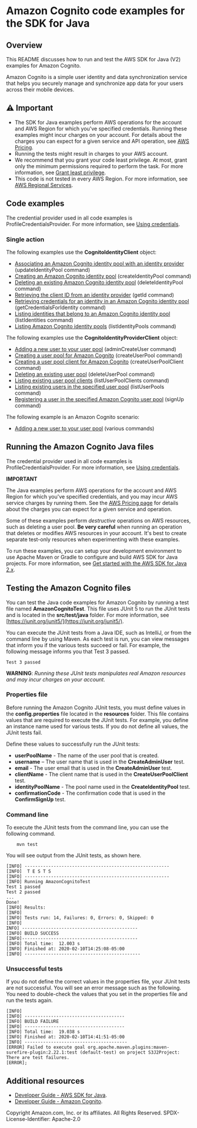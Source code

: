 #  Amazon Cognito code examples for the SDK for Java

## Overview
This README discusses how to run and test the AWS SDK for Java (V2) examples for Amazon Cognito.

Amazon Cognito is a simple user identity and data synchronization service that helps you securely manage and synchronize app data for your users across their mobile devices.

## ⚠️ Important
* The SDK for Java examples perform AWS operations for the account and AWS Region for which you've specified credentials. Running these examples might incur charges on your account. For details about the charges you can expect for a given service and API operation, see [AWS Pricing](https://aws.amazon.com/pricing/).
* Running the tests might result in charges to your AWS account.
* We recommend that you grant your code least privilege. At most, grant only the minimum permissions required to perform the task. For more information, see [Grant least privilege](https://docs.aws.amazon.com/IAM/latest/UserGuide/best-practices.html#grant-least-privilege). 
* This code is not tested in every AWS Region. For more information, see [AWS Regional Services](https://aws.amazon.com/about-aws/global-infrastructure/regional-product-services).

## Code examples

The credential provider used in all code examples is ProfileCredentialsProvider. For more information, see [Using credentials](https://docs.aws.amazon.com/sdk-for-java/latest/developer-guide/credentials.html).

### Single action

The following examples use the **CognitoIdentityClient** object:

- [Associating an Amazon Cognito identity pool with an identity provider](https://github.com/awsdocs/aws-doc-sdk-examples/blob/main/javav2/example_code/cognito/src/main/java/com/example/cognito/AddLoginProvider.java) (updateIdentityPool command)
- [Creating an Amazon Cognito identity pool](https://github.com/awsdocs/aws-doc-sdk-examples/blob/main/javav2/example_code/cognito/src/main/java/com/example/cognito/CreateIdentityPool.java) (createIdentityPool command)
- [Deleting an existing Amazon Cognito identity pool](https://github.com/awsdocs/aws-doc-sdk-examples/blob/main/javav2/example_code/cognito/src/main/java/com/example/cognito/DeleteIdentityPool.java) (deleteIdentityPool command)
- [Retrieving the client ID from an identity provider](https://github.com/awsdocs/aws-doc-sdk-examples/blob/main/javav2/example_code/cognito/src/main/java/com/example/cognito/GetId.java) (getId command)
- [Retrieving credentials for an identity in an Amazon Cognito identity pool](https://github.com/awsdocs/aws-doc-sdk-examples/blob/main/javav2/example_code/cognito/src/main/java/com/example/cognito/GetIdentityCredentials.java) (getCredentialsForIdentity command)
- [Listing identities that belong to an Amazon Cognito identity pool](https://github.com/awsdocs/aws-doc-sdk-examples/blob/main/javav2/example_code/cognito/src/main/java/com/example/cognito/ListIdentities.java) (listIdentities command)
- [Listing Amazon Cognito identity pools](https://github.com/awsdocs/aws-doc-sdk-examples/blob/main/javav2/example_code/cognito/src/main/java/com/example/cognito/ListIdentityPools.java) (listIdentityPools command)

The following examples use the **CognitoIdentityProviderClient** object:

- [Adding a new user to your user pool](https://github.com/awsdocs/aws-doc-sdk-examples/blob/main/javav2/example_code/cognito/src/main/java/com/example/cognito/CreateUser.java) (adminCreateUser command)
- [Creating a user pool for Amazon Cognito](https://github.com/awsdocs/aws-doc-sdk-examples/blob/main/javav2/example_code/cognito/src/main/java/com/example/cognito/CreateUserPool.java) (createUserPool command)
- [Creating a user pool client for Amazon Cognito](https://github.com/awsdocs/aws-doc-sdk-examples/blob/main/javav2/example_code/cognito/src/main/java/com/example/cognito/CreateUserPoolClient.java) (createUserPoolClient command)
- [Deleting an existing user pool](https://github.com/awsdocs/aws-doc-sdk-examples/blob/main/javav2/example_code/cognito/src/main/java/com/example/cognito/DeleteUserPool.java) (deleteUserPool command)
- [Listing existing user pool clients](https://github.com/awsdocs/aws-doc-sdk-examples/blob/main/javav2/example_code/cognito/src/main/java/com/example/cognito/ListUserPoolClients.java) (listUserPoolClients command)
- [Listing existing users in the specified user pool](https://github.com/awsdocs/aws-doc-sdk-examples/blob/main/javav2/example_code/cognito/src/main/java/com/example/cognito/ListUserPools.java) (listUserPools command)
- [Registering a user in the specified Amazon Cognito user pool](https://github.com/awsdocs/aws-doc-sdk-examples/blob/main/javav2/example_code/cognito/src/main/java/com/example/cognito/SignUpUser.java) (signUp command)

The following example is an Amazon Cognito scenario:

- [Adding a new user to your user pool](https://github.com/awsdocs/aws-doc-sdk-examples/blob/main/javav2/example_code/cognito/src/main/java/com/example/cognito/CognitoMVP.java) (various commands)

## Running the Amazon Cognito Java files

The credential provider used in all code examples is ProfileCredentialsProvider. For more information, see [Using credentials](https://docs.aws.amazon.com/sdk-for-java/latest/developer-guide/credentials.html).

**IMPORTANT**

The Java examples perform AWS operations for the account and AWS Region for which you've specified credentials, and you may incur AWS service charges by running them. See the [AWS Pricing page](https://aws.amazon.com/pricing/) for details about the charges you can expect for a given service and operation.

Some of these examples perform *destructive* operations on AWS resources, such as deleting a user pool. **Be very careful** when running an operation that deletes or modifies AWS resources in your account. It's best to create separate test-only resources when experimenting with these examples.

To run these examples, you can setup your development environment to use Apache Maven or Gradle to configure and build AWS SDK for Java projects. For more information, 
see [Get started with the AWS SDK for Java 2.x](https://docs.aws.amazon.com/sdk-for-java/latest/developer-guide/get-started.html). 


 ## Testing the Amazon Cognito files

You can test the Java code examples for Amazon Cognito by running a test file named **AmazonCognitoTest**. This file uses JUnit 5 to run the JUnit tests and is located in the **src/test/java** folder. For more information, see [https://junit.org/junit5/](https://junit.org/junit5/).

You can execute the JUnit tests from a Java IDE, such as IntelliJ, or from the command line by using Maven. As each test is run, you can view messages that inform you if the various tests succeed or fail. For example, the following message informs you that Test 3 passed.

	Test 3 passed

**WARNING**: _Running these JUnit tests manipulates real Amazon resources and may incur charges on your account._

 ### Properties file
Before running the Amazon Cognito JUnit tests, you must define values in the **config.properties** file located in the **resources** folder. This file contains values that are required to execute the JUnit tests. For example, you define an instance name used for various tests. If you do not define all values, the JUnit tests fail.

Define these values to successfully run the JUnit tests:

- **userPoolName** - The name of the user pool that is created.  
- **username** – The user name that is used in the **CreateAdminUser** test.
- **email** - The user email that is used in the **CreateAdminUser** test.
- **clientName** - The client name that is used in the **CreateUserPoolClient** test.  
- **identityPoolName** - The pool name used in the **CreateIdentityPool** test. 
- **confirmationCode** - The confirmation code that is used in the **ConfirmSignUp** test.

### Command line
To execute the JUnit tests from the command line, you can use the following command.

		mvn test

You will see output from the JUnit tests, as shown here.

	[INFO] -------------------------------------------------------
	[INFO]  T E S T S
	[INFO] -------------------------------------------------------
	[INFO] Running AmazonCognitoTest
	Test 1 passed
	Test 2 passed
	...
	Done!
	[INFO] Results:
	[INFO]
	[INFO] Tests run: 14, Failures: 0, Errors: 0, Skipped: 0
	[INFO]
	INFO] --------------------------------------------
	[INFO] BUILD SUCCESS
	[INFO]--------------------------------------------
	[INFO] Total time:  12.003 s
	[INFO] Finished at: 2020-02-10T14:25:08-05:00
	[INFO] --------------------------------------------

### Unsuccessful tests

If you do not define the correct values in the properties file, your JUnit tests are not successful. You will see an error message such as the following. You need to double-check the values that you set in the properties file and run the tests again.

	[INFO]
	[INFO] --------------------------------------
	[INFO] BUILD FAILURE
	[INFO] --------------------------------------
	[INFO] Total time:  19.038 s
	[INFO] Finished at: 2020-02-10T14:41:51-05:00
	[INFO] ---------------------------------------
	[ERROR] Failed to execute goal org.apache.maven.plugins:maven-surefire-plugin:2.22.1:test (default-test) on project S3J2Project:  There are test failures.
	[ERROR];
	
## Additional resources
* [Developer Guide - AWS SDK for Java](https://docs.aws.amazon.com/sdk-for-java/latest/developer-guide/home.html).
* [Developer Guide - Amazon Cognito](https://docs.aws.amazon.com/cognito/latest/developerguide/cognito-user-identity-pools.html).

Copyright Amazon.com, Inc. or its affiliates. All Rights Reserved. SPDX-License-Identifier: Apache-2.0	
